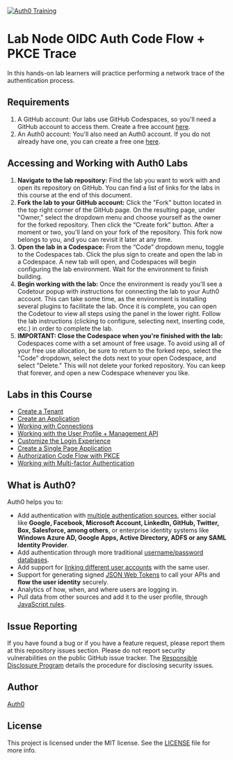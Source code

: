 [![Auth0 Training](https://cdn.auth0.com/website/training/labs/ilt/auth0training-okta.png "Auth0 Training by Okta")](https://training.auth0.com)

# Lab Node OIDC Auth Code Flow + PKCE Trace

In this hands-on lab learners will practice performing a network trace of the authentication process.

## Requirements

1. A GitHub account: Our labs use GitHub Codespaces, so you'll need a GitHub account to access them. Create a free account [here](https://docs.github.com/en/get-started/signing-up-for-github/signing-up-for-a-new-github-account).
2. An Auth0 account: You'll also need an Auth0 account. If you do not already have one, you can create a free one [here](https://auth0.com/signup).

## Accessing and Working with Auth0 Labs

1. **Navigate to the lab repository:** Find the lab you want to work with and open its repository on GitHub. You can find a list of links for the labs in this course at the end of this document.
2. **Fork the lab to your GitHub account:** Click the "Fork" button located in the top right corner of the GitHub page. On the resulting page, under "Owner," select the dropdown menu and choose yourself as the owner for the forked repository. Then click the “Create fork” button. After a moment or two, you'll land on your fork of the repository. This fork now belongs to you, and you can revisit it later at any time.
3. **Open the lab in a Codespace:** From the “Code” dropdown menu, toggle to the Codespaces tab. Click the plus sign to create and open the lab in a Codespace. A new tab will open, and Codespaces will begin configuring the lab environment. Wait for the environment to finish building.
4. **Begin working with the lab:** Once the environment is ready you'll see a Codetour popup with instructions for connecting the lab to your Auth0 account. This can take some time, as the environment is installing several plugins to facilitate the lab. Once it is complete, you can open the Codetour to view all steps using the panel in the lower right. Follow the lab instructions (clicking to configure, selecting next, inserting code, etc.) in order to complete the lab.
5. **IMPORTANT: Close the Codespace when you're finished with the lab:** Codespaces come with a set amount of free usage. To avoid using all of your free use allocation, be sure to return to the forked repo, select the "Code" dropdown, select the dots next to your open Codespace, and select "Delete." This will not delete your forked repository. You can keep that forever, and open a new Codespace whenever you like. 
 
## Labs in this Course

- [Create a Tenant](https://github.com/auth0-training/labs-node-working-with-tenants)
- [Create an Application](https://github.com/auth0-training/labs-node-create-an-application-ilt)
- [Working with Connections](https://github.com/auth0-training/labs-node-working-with-connections-ilt)
- [Working with the User Profile + Management API](https://github.com/auth0-training/labs-node-working-with-the-user-profile-ilt)
- [Customize the Login Experience](https://github.com/auth0-training/labs-node-customize-the-login-experience-ilt)
- [Create a Single Page Application](https://github.com/auth0-training/labs-node-working-with-spa-applications)
- [Authorization Code Flow with PKCE](https://github.com/auth0-training/labs-node-oidc-auth-code-with-pkce-trace-ilt)
- [Working with Multi-factor Authentication](https://github.com/auth0-training/labs-node-working-with-multi-factor-authentication)

## What is Auth0?

Auth0 helps you to:

* Add authentication with [multiple authentication sources](https://auth0.com/docs/identityproviders), either social like **Google, Facebook, Microsoft Account, LinkedIn, GitHub, Twitter, Box, Salesforce, among others**, or enterprise identity systems like **Windows Azure AD, Google Apps, Active Directory, ADFS or any SAML Identity Provider**.
* Add authentication through more traditional [username/password databases](https://auth0.com/docs/connections/database/custom-db).
* Add support for [linking different user accounts](https://auth0.com/docs/link-accounts) with the same user.
* Support for generating signed [JSON Web Tokens](https://auth0.com/docs/jwt) to call your APIs and **flow the user identity** securely.
* Analytics of how, when, and where users are logging in.
* Pull data from other sources and add it to the user profile, through [JavaScript rules](https://auth0.com/docs/rules/current).

## Issue Reporting

If you have found a bug or if you have a feature request, please report them at this repository issues section. Please do not report security vulnerabilities on the public GitHub issue tracker. The [Responsible Disclosure Program](https://auth0.com/whitehat) details the procedure for disclosing security issues.

## Author

[Auth0](https://auth0.com)

## License

This project is licensed under the MIT license. See the [LICENSE](LICENSE.txt) file for more info.
